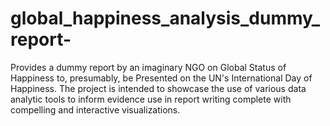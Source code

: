 # global_happiness_analysis_dummy_report-
Provides a dummy report by an imaginary NGO on Global Status of Happiness to, presumably, be Presented on the UN's International Day of Happiness. 
The project is intended to showcase the use of various data analytic tools to inform evidence use in report writing complete with compelling and interactive visualizations. 
